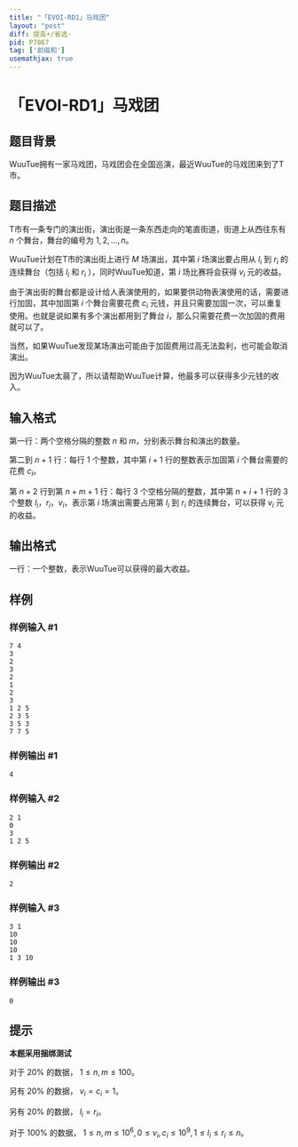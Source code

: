 ```yaml
---
title: "「EVOI-RD1」马戏团"
layout: "post"
diff: 提高+/省选-
pid: P7867
tag: ['前缀和']
usemathjax: true
---
```


# 「EVOI-RD1」马戏团
## 题目背景

WuuTue拥有一家马戏团，马戏团会在全国巡演，最近WuuTue的马戏团来到了T市。
## 题目描述

T市有一条专门的演出街，演出街是一条东西走向的笔直街道，街道上从西往东有 $n$ 个舞台，舞台的编号为 $1, 2, \dots, n$。

WuuTue计划在T市的演出街上进行 $M$ 场演出，其中第 $i$ 场演出要占用从 $l_i$ 到 $r_i$ 的连续舞台（包括 $l_i$ 和 $r_i$ ），同时WuuTue知道，第 $i$ 场比赛将会获得 $v_i$ 元的收益。

由于演出街的舞台都是设计给人表演使用的，如果要供动物表演使用的话，需要进行加固，其中加固第 $i$ 个舞台需要花费 $c_i$ 元钱，并且只需要加固一次，可以重复使用。也就是说如果有多个演出都用到了舞台 $i$，那么只需要花费一次加固的费用就可以了。

当然，如果WuuTue发现某场演出可能由于加固费用过高无法盈利，也可能会取消演出。

因为WuuTue太蒻了，所以请帮助WuuTue计算，他最多可以获得多少元钱的收入。
## 输入格式

第一行：两个空格分隔的整数 $n$ 和 $m$，分别表示舞台和演出的数量。

第二到 $n+1$ 行：每行 $1$ 个整数，其中第 $i+1$ 行的整数表示加固第 $i$ 个舞台需要的花费 $c_i$。

第 $n+2$ 行到第 $n+m+1$ 行：每行 $3$ 个空格分隔的整数，其中第 $n+i+1$ 行的 $3$ 个整数 $l_i$，$r_i$，$v_i$，表示第 $i$ 场演出需要占用第 $l_i$ 到 $r_i$ 的连续舞台，可以获得 $v_i$ 元的收益。
## 输出格式

一行：一个整数，表示WuuTue可以获得的最大收益。
## 样例

### 样例输入 #1
```
7 4
3
2
3
2
1
2
3
1 2 5
2 3 5
3 5 3
7 7 5
```
### 样例输出 #1
```
4
```
### 样例输入 #2
```
2 1
0
3
1 2 5
```
### 样例输出 #2
```
2
```
### 样例输入 #3
```
3 1
10
10
10
1 3 10
```
### 样例输出 #3
```
0
```
## 提示

**本题采用捆绑测试**

对于 $20\%$ 的数据， $1 \le n , m \le 100$。

另有 $20\%$ 的数据， $v_i = c_i = 1$。

另有 $20\%$ 的数据， $l_i = r_i$。

对于 $100\%$ 的数据， $1 \le n , m \le 10^6 , 0 \le v_i , c_i \le 10^9 , 1 \le l_i \le r_i \le n$。
